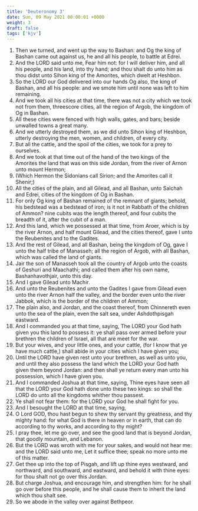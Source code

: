 ```yaml
---
title: 'Deuteronomy 3'
date: Sun, 09 May 2021 00:00:01 +0000
weight: 3
draft: false
tags: ['kjv'] 
---
```


1. Then we turned, and went up the way to Bashan: and Og the king of Bashan came out against us, he and all his people, to battle at Edrei.
2. And the LORD said unto me, Fear him not: for I will deliver him, and all his people, and his land, into thy hand; and thou shalt do unto him as thou didst unto Sihon king of the Amorites, which dwelt at Heshbon.
3. So the LORD our God delivered into our hands Og also, the king of Bashan, and all his people: and we smote him until none was left to him remaining.
4. And we took all his cities at that time, there was not a city which we took not from them, threescore cities, all the region of Argob, the kingdom of Og in Bashan.
5. All these cities were fenced with high walls, gates, and bars; beside unwalled towns a great many.
6. And we utterly destroyed them, as we did unto Sihon king of Heshbon, utterly destroying the men, women, and children, of every city.
7. But all the cattle, and the spoil of the cities, we took for a prey to ourselves.
8. And we took at that time out of the hand of the two kings of the Amorites the land that was on this side Jordan, from the river of Arnon unto mount Hermon;
9. (Which Hermon the Sidonians call Sirion; and the Amorites call it Shenir;)
10. All the cities of the plain, and all Gilead, and all Bashan, unto Salchah and Edrei, cities of the kingdom of Og in Bashan.
11. For only Og king of Bashan remained of the remnant of giants; behold, his bedstead was a bedstead of iron; is it not in Rabbath of the children of Ammon? nine cubits was the length thereof, and four cubits the breadth of it, after the cubit of a man.
12. And this land, which we possessed at that time, from Aroer, which is by the river Arnon, and half mount Gilead, and the cities thereof, gave I unto the Reubenites and to the Gadites.
13. And the rest of Gilead, and all Bashan, being the kingdom of Og, gave I unto the half tribe of Manasseh; all the region of Argob, with all Bashan, which was called the land of giants.
14. Jair the son of Manasseh took all the country of Argob unto the coasts of Geshuri and Maachathi; and called them after his own name, Bashanhavothjair, unto this day.
15. And I gave Gilead unto Machir.
16. And unto the Reubenites and unto the Gadites I gave from Gilead even unto the river Arnon half the valley, and the border even unto the river Jabbok, which is the border of the children of Ammon;
17. The plain also, and Jordan, and the coast thereof, from Chinnereth even unto the sea of the plain, even the salt sea, under Ashdothpisgah eastward.
18. And I commanded you at that time, saying, The LORD your God hath given you this land to possess it: ye shall pass over armed before your brethren the children of Israel, all that are meet for the war.
19. But your wives, and your little ones, and your cattle, (for I know that ye have much cattle,) shall abide in your cities which I have given you;
20. Until the LORD have given rest unto your brethren, as well as unto you, and until they also possess the land which the LORD your God hath given them beyond Jordan: and then shall ye return every man unto his possession, which I have given you.
21. And I commanded Joshua at that time, saying, Thine eyes have seen all that the LORD your God hath done unto these two kings: so shall the LORD do unto all the kingdoms whither thou passest.
22. Ye shall not fear them: for the LORD your God he shall fight for you.
23. And I besought the LORD at that time, saying,
24. O Lord GOD, thou hast begun to shew thy servant thy greatness, and thy mighty hand: for what God is there in heaven or in earth, that can do according to thy works, and according to thy might?
25. I pray thee, let me go over, and see the good land that is beyond Jordan, that goodly mountain, and Lebanon.
26. But the LORD was wroth with me for your sakes, and would not hear me: and the LORD said unto me, Let it suffice thee; speak no more unto me of this matter.
27. Get thee up into the top of Pisgah, and lift up thine eyes westward, and northward, and southward, and eastward, and behold it with thine eyes: for thou shalt not go over this Jordan.
28. But charge Joshua, and encourage him, and strengthen him: for he shall go over before this people, and he shall cause them to inherit the land which thou shalt see.
29. So we abode in the valley over against Bethpeor.
